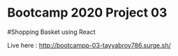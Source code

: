 

# Bootcamp 2020 Project 03

#Shopping Basket using React

Live here :  http://bootcampp-03-tayyabroy786.surge.sh/


